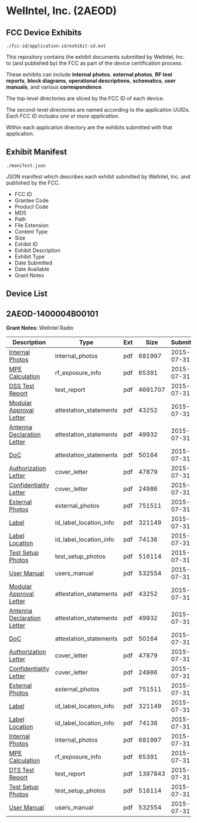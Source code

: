 # Wellntel, Inc. (2AEOD)
## FCC Device Exhibits

```
./fcc-id/application-id/exhibit-id.ext
```

This repository contains the exhibit documents submitted by Wellntel, Inc. to (and published by) the FCC as part of the device certification process.

These exhibits can include **internal photos**, **external photos**, **RF test reports**, **block diagrams**, **operational descriptions**, **schematics**, **user manuals**, and various **correspondence**.

The top-level directories are sliced by the FCC ID of each device.

The second-level directories are named according to the application UUIDs. *Each FCC ID includes one or more application.*

Within each application directory are the exhibits submitted with that application. 

## Exhibit Manifest

```
./manifest.json
```

JSON manifest which describes each exhibit submitted by Wellntel, Inc. and published by the FCC.

- FCC ID
- Grantee Code
- Product Code
- MD5
- Path
- File Extension
- Content Type
- Size
- Exhibit ID
- Exhibit Description
- Exhibit Type
- Date Submitted
- Date Available
- Grant Notes

## Device List
## 2AEOD-1400004B00101
**Grant Notes:** Wellntel Radio

| Description | Type | Ext | Size | Submitted | Available |
| ----------- | ---- | --- | ---- | --------- | --------- |
| [Internal Photos](2AEOD-1400004B00101/1c4e603353b1c721126cceb752b52dc7/2700335.pdf) | internal_photos | pdf | 681997 | 2015-07-31 | 2015-07-31 |
| [MPE Calculation](2AEOD-1400004B00101/1c4e603353b1c721126cceb752b52dc7/2700332.pdf) | rf_exposure_info | pdf | 65391 | 2015-07-31 | 2015-07-31 |
| [DSS Test Report](2AEOD-1400004B00101/1c4e603353b1c721126cceb752b52dc7/2700331.pdf) | test_report | pdf | 4691707 | 2015-07-31 | 2015-07-31 |
| [Modular Approval Letter](2AEOD-1400004B00101/1c4e603353b1c721126cceb752b52dc7/2640616.pdf) | attestation_statements | pdf | 43252 | 2015-07-31 | 2015-07-31 |
| [Antenna Declaration Letter](2AEOD-1400004B00101/1c4e603353b1c721126cceb752b52dc7/2640614.pdf) | attestation_statements | pdf | 49932 | 2015-07-31 | 2015-07-31 |
| [DoC](2AEOD-1400004B00101/1c4e603353b1c721126cceb752b52dc7/2640615.pdf) | attestation_statements | pdf | 50164 | 2015-07-31 | 2015-07-31 |
| [Authorization Letter](2AEOD-1400004B00101/1c4e603353b1c721126cceb752b52dc7/2640612.pdf) | cover_letter | pdf | 47879 | 2015-07-31 | 2015-07-31 |
| [Confidentiality Letter](2AEOD-1400004B00101/1c4e603353b1c721126cceb752b52dc7/2640613.pdf) | cover_letter | pdf | 24986 | 2015-07-31 | 2015-07-31 |
| [External Photos](2AEOD-1400004B00101/1c4e603353b1c721126cceb752b52dc7/2700334.pdf) | external_photos | pdf | 751511 | 2015-07-31 | 2015-07-31 |
| [Label](2AEOD-1400004B00101/1c4e603353b1c721126cceb752b52dc7/2700349.pdf) | id_label_location_info | pdf | 321149 | 2015-07-31 | 2015-07-31 |
| [Label Location](2AEOD-1400004B00101/1c4e603353b1c721126cceb752b52dc7/2700350.pdf) | id_label_location_info | pdf | 74136 | 2015-07-31 | 2015-07-31 |
| [Test Setup Photos](2AEOD-1400004B00101/1c4e603353b1c721126cceb752b52dc7/2700333.pdf) | test_setup_photos | pdf | 516114 | 2015-07-31 | 2015-07-31 |
| [User Manual](2AEOD-1400004B00101/1c4e603353b1c721126cceb752b52dc7/2700351.pdf) | users_manual | pdf | 532554 | 2015-07-31 | 2015-07-31 |
| [Modular Approval Letter](2AEOD-1400004B00101/aea61574c3dc0fba141c079baea050a2/2640616.pdf) | attestation_statements | pdf | 43252 | 2015-07-31 | 2015-07-31 |
| [Antenna Declaration Letter](2AEOD-1400004B00101/aea61574c3dc0fba141c079baea050a2/2640614.pdf) | attestation_statements | pdf | 49932 | 2015-07-31 | 2015-07-31 |
| [DoC](2AEOD-1400004B00101/aea61574c3dc0fba141c079baea050a2/2640615.pdf) | attestation_statements | pdf | 50164 | 2015-07-31 | 2015-07-31 |
| [Authorization Letter](2AEOD-1400004B00101/aea61574c3dc0fba141c079baea050a2/2640612.pdf) | cover_letter | pdf | 47879 | 2015-07-31 | 2015-07-31 |
| [Confidentiality Letter](2AEOD-1400004B00101/aea61574c3dc0fba141c079baea050a2/2640613.pdf) | cover_letter | pdf | 24986 | 2015-07-31 | 2015-07-31 |
| [External Photos](2AEOD-1400004B00101/aea61574c3dc0fba141c079baea050a2/2700334.pdf) | external_photos | pdf | 751511 | 2015-07-31 | 2015-07-31 |
| [Label](2AEOD-1400004B00101/aea61574c3dc0fba141c079baea050a2/2700349.pdf) | id_label_location_info | pdf | 321149 | 2015-07-31 | 2015-07-31 |
| [Label Location](2AEOD-1400004B00101/aea61574c3dc0fba141c079baea050a2/2700350.pdf) | id_label_location_info | pdf | 74136 | 2015-07-31 | 2015-07-31 |
| [Internal Photos](2AEOD-1400004B00101/aea61574c3dc0fba141c079baea050a2/2700335.pdf) | internal_photos | pdf | 681997 | 2015-07-31 | 2015-07-31 |
| [MPE Calculation](2AEOD-1400004B00101/aea61574c3dc0fba141c079baea050a2/2700332.pdf) | rf_exposure_info | pdf | 65391 | 2015-07-31 | 2015-07-31 |
| [DTS Test Report](2AEOD-1400004B00101/aea61574c3dc0fba141c079baea050a2/2700385.pdf) | test_report | pdf | 1397843 | 2015-07-31 | 2015-07-31 |
| [Test Setup Photos](2AEOD-1400004B00101/aea61574c3dc0fba141c079baea050a2/2700333.pdf) | test_setup_photos | pdf | 516114 | 2015-07-31 | 2015-07-31 |
| [User Manual](2AEOD-1400004B00101/aea61574c3dc0fba141c079baea050a2/2700351.pdf) | users_manual | pdf | 532554 | 2015-07-31 | 2015-07-31 |

